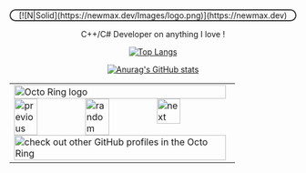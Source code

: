 <center>
  
  <div style="width=50%; border-radius: 25px; border: 2px solid #313131;">
    [![N|Solid](https://newmax.dev/Images/logo.png)](https://newmax.dev)
  </div>
  
  C++/C# Developer on anything I love ! 
  
[![Top Langs](https://github-readme-stats.vercel.app/api/top-langs/?username=NewMaxT&count_private=true&theme=dark)](https://github.com/anuraghazra/github-readme-stats)

[![Anurag's GitHub stats](https://github-readme-stats.vercel.app/api?username=NewMaxT&count_private=true&theme=dark)](https://github.com/anuraghazra/github-readme-stats)

</center>


<table><tbody><tr><td><a href="https://octo-ring.com/"><img src="https://octo-ring.com/static/img/widget/top.png" width="99%" alt="Octo Ring logo" align="top"></a><br><a href="https://octo-ring.com/p/NewMaxT/prev"><img src="https://octo-ring.com/static/img/widget/prev.png" width="33%" alt="previous" align="top" title="previous profile"></a><a href="https://octo-ring.com/p/NewMaxT/random"><img src="https://octo-ring.com/static/img/widget/random.png" width="33%" alt="random" align="top" title="random profile"></a><a href="https://octo-ring.com/p/NewMaxT/next"><img src="https://octo-ring.com/static/img/widget/next.png" width="33%" alt="next" align="top" title="next profile"></a><br><a href="https://octo-ring.com/"><img src="https://octo-ring.com/static/img/widget/bottom.png" width="99%" alt="check out other GitHub profiles in the Octo Ring" align="top"></a></td></tr></tbody></table>
